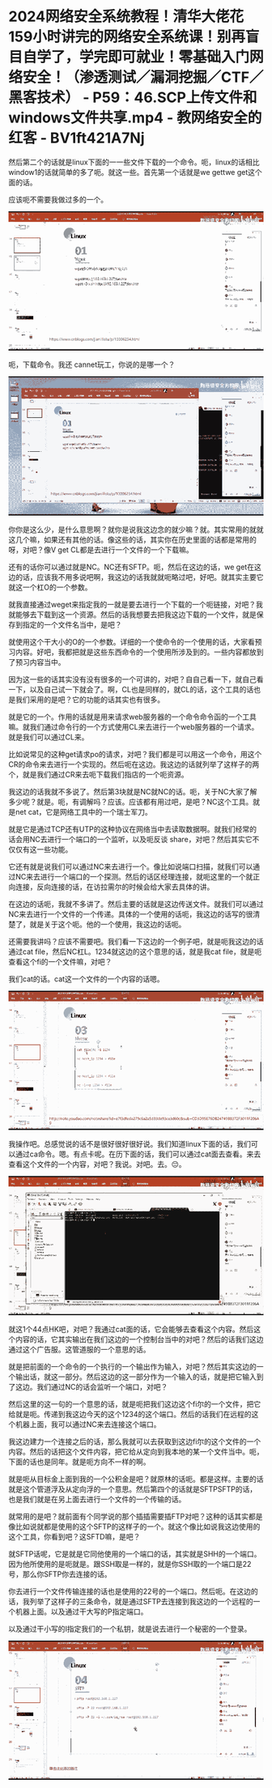# 2024网络安全系统教程！清华大佬花159小时讲完的网络安全系统课！别再盲目自学了，学完即可就业！零基础入门网络安全！（渗透测试／漏洞挖掘／CTF／黑客技术） - P59：46.SCP上传文件和windows文件共享.mp4 - 教网络安全的红客 - BV1ft421A7Nj

然后第二个的话就是linux下面的一一些文件下载的一个命令。呃，linux的话相比window1的话就简单的多了呃。就这一些。首先第一个话就是we gettwe get这个面的话。

应该呃不需要我做过多的一个。

![](img/94aa2ea31f1a4a66e943b3c0e53116f3_1.png)

呃，下载命令。我还 cannet玩工，你说的是哪一个？

![](img/94aa2ea31f1a4a66e943b3c0e53116f3_3.png)

你你是这么少，是什么意思啊？就你是说我这边念的就少嘛？就。其实常用的就就这几个嘛，如果还有其他的话。像这些的话，其实你在历史里面的话都是常用的呀，对吧？像V get CL都是去进行一个文件的一个下载嘛。

还有的话你可以通过就是NC。NC还有SFTP。呃，然后在这边的话，we get在这边的话，应该我不用多说吧啊，我这边的话我就就呃略过吧，好吧。就其实主要它就这一个杠O的一个参数。

就我直接通过weget来指定我的一就是要去进行一个下载的一个呃链接，对吧？我就能够去下载到这一个资源。然后的话我想要去把我这边下载的一个文件，就是保存到指定的一个文件名当中，是吧？

就使用这个干大小的O的一个参数。详细的一个使命令的一个使用的话，大家看预习内容。好吧，我都把就是这些东西命令的一个使用所涉及到的。一些内容都放到了预习内容当中。

因为这一些的话其实没有没有很多的一个可讲的，对吧？自自己看一下，就自己看一下，以及自己试一下就会了。啊，CL也是同样的，就CL的话，这个工具的话也是我们采用的是吧？它的功能的话其实也有很多。

就是它的一个。作用的话就是用来请求web服务器的一个命令命令函的一个工具嘛。就我们通过命令行的一个方式使用CL来去进行一个web服务器的一个请求。就是我们可以通过CL来。

比如说常见的这种get请求po的请求，对吧？我们都是可以用这一个命令，用这个CR的命令来去进行一个实现的。然后呃在这边。我这边的话就列举了这样子的两个，就是我们通过CR来去呃下载我们指店的一个呃资源。

我这边的话我就不多说了。然后第3块就是NC就NC的话。呃，关于NC大家了解多少呢？就是。呃，有调解吗？应该。应该都有用过吧，是吧？NC这个工具。就是net cat，它是网络工具中的一个瑞士军刀。

就是它是通过TCP还有UTP的这种协议在网络当中去读取数据啊。就我们经常的话会用NC去进行一个端口的一个监听，以及呃反谈 share，对吧？然后其实它不仅仅有这一些功能。

它还有就是说我们可以通过NC来去进行一个。像比如说端口扫描，就我们可以通过NC来去进行一个端口的一个探测。然后的话区经理连接，就呃这里的一个就正向连接，反向连接的话，在访拉需尔的时候会给大家去具体的讲。

在这边的话呃，我就不多讲了。然后主要的话就是这边传送文件。就我们可以通过NC来去进行一个文件的一个传递。具体的一个使用的话呃，我这边的话写的很清楚了，就是关于这个呃。他的一个使用，我这边的话呃。

还需要我讲吗？应该不需要吧。我们看一下这边的一个例子吧，就是呃我这边的话通过cat file，然后NC杠L。1234就这边的这个意思的话，就是我cat file，就是呃查看这个fi的一个文件嘛，对吧？

我们cat的话。cat这一个文件的一个内容的话嗯。

![](img/94aa2ea31f1a4a66e943b3c0e53116f3_5.png)

我操作吧。总感觉说的话不是很好很好很好说。我们知道linux下面的话，我们可以通过ca命令。嗯。有点卡呢。在历下面的话，我们可以通过cat面去查看。来去查看这个文件的一个内容，对吧？我说。对吧。去。😔。



![](img/94aa2ea31f1a4a66e943b3c0e53116f3_7.png)

就这1个44点HK吧，对吧？我通过cat面的话，它会能够去查看这个内容。然后这个内容的话，它其实输出在我们这边的一个控制台当中的对吧？然后的话我们这边通过这个广告服。这管道服的一个意思的话。

就是把前面的一个命令的一个执行的一个输出作为输入，对吧？然后其实这边的一个输出话，就这一部分。然后这边的这一部分作为一个输入的话，就是把它输入到了这边。我们通过NC的话会监听一个端口，对吧？

然后这里的这一句的一个意思的话，就是呃把我们这边这个fi尔的一个文件，把它给就是呃。传递到我这边今天的这个1234的这个端口。然后的话我们在远程的这个机器上面，我可以通过NC来去连接这个端口。

我这边建力一个连接之后的话，那么我就可以去获取到这边fi尔的这个文件的一个内容。然后的话把这个文件内容，把它给从定向到我本地的某一个文件当中。呃，下面的话也是同年。就是呃方向不一样的啊。

就是呃从目标金上面到我的一个公积金是吧？就原林的话呃。都是这样。主要的话就是这个管道浮及从定向浮的一个意思。然后第四个的话就是SFTPSFTP的话，也是我们就是在另上面去进行一个文件的一个传输的话。

就常用的是吧？就前面有个同学说的那个插插需要插FTP对吧？这种的话其实都是像比如说就都是使用的这个SFTP的这样子的一个。就这个像比如说我这边使用的这个工具，你看到吧？这SFTD嘛，是吧？

就SFTP话呢，它是就是它同他使用的一个端口的话，其实就是SHH的一个端口。因为他所使用的是呃就是。跟SSH取是一样的，就是你SSH取的一个端口是22号，那么你SFTP你去连接的话。

你去进行一个文件传输连接的话也是使用的22号的一个端口。然后呃。在这边的话，我列举了这样子的三条命令，就是通过SFTP去连接到我这边的一个远程的一个机器上面。以及通过干大写的P指定端口。

以及通过干小写的I指定我们的一个私钥，就是说去进行一个秘密的一个登录。

![](img/94aa2ea31f1a4a66e943b3c0e53116f3_9.png)